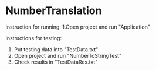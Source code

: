 # NumberTranslation

Instruction for running:
1.Open project and run "Application"

Instructions for testing:
1. Put testing data into "TestData.txt"
2. Open project and run "NumberToStringTest"
3. Check results in "TestDataRes.txt"

